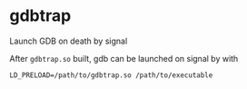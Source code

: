 # gdbtrap
Launch GDB on death by signal

After `gdbtrap.so` built, gdb can be launched on signal by with

```
LD_PRELOAD=/path/to/gdbtrap.so /path/to/executable
```

